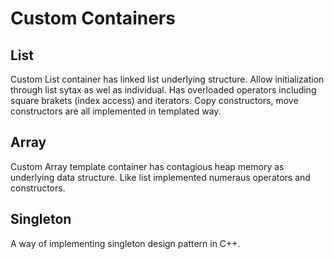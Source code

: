 # Custom Containers
## List
Custom List container has linked list underlying structure. Allow initialization through list sytax as wel as individual.
Has overloaded operators including square brakets (index access) and iterators. Copy constructors, move constructors are all implemented in templated way.
## Array
Custom Array template container has contagious heap memory as underlying data structure. Like list implemented numeraus operators and constructors.

## Singleton
A way of implementing singleton design pattern in C++.
